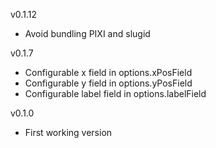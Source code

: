 v0.1.12

- Avoid bundling PIXI and slugid

v0.1.7

- Configurable x field in options.xPosField
- Configurable y field in options.yPosField
- Configurable label field in options.labelField

v0.1.0

- First working version
